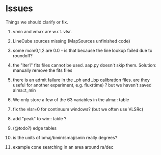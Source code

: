 # Issues

Things we should clarify or fix.

1.  vmin and vmax are w.r.t. vlsr.

3. LineCube sources missing (MapSources unfinished code)

2.  some mom0,1,2 are 0.0 - is that because the line lookup failed due to roundoff?

4. the "iter1" fits files cannot be used. aap.py doesn't skip them. Solution: manually remove the fits files

5. there is an admit failure in the _ph and _bp calibration files.  are they useful for another experiment, e.g.
   flux(time) ?   but we haven't saved alma::t_min

6. We only store a few of the 63 variables in the alma:: table

7. fix the vlsr=0 for continuum windows? (but we often use VLSRc)

8. add "peak" to win:: table ?

9. (@todo?) edge tables

11. is the units of bmaj/bmin/smaj/smin really degrees?

12. example cone searching in an area around ra/dec




